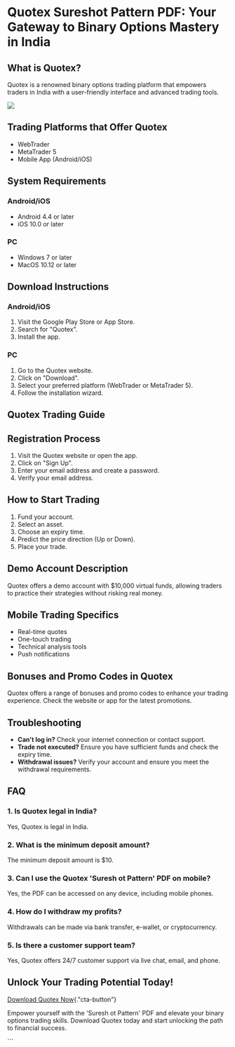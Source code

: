 # Quotex Sureshot Pattern PDF: Your Gateway to Binary Options Mastery in India

## What is Quotex?

Quotex is a renowned binary options trading platform that empowers
traders in India with a user-friendly interface and advanced trading
tools.

[![](https://static.quotex.io/files/4_en/300_250.jpg)](https://traff.sbs/brokerqxlid)

## Trading Platforms that Offer Quotex

-   WebTrader
-   MetaTrader 5
-   Mobile App (Android/iOS)

## System Requirements

### Android/iOS

-   Android 4.4 or later
-   iOS 10.0 or later

### PC

-   Windows 7 or later
-   MacOS 10.12 or later

## Download Instructions

### Android/iOS

1.  Visit the Google Play Store or App Store.
2.  Search for "Quotex".
3.  Install the app.

### PC

1.  Go to the Quotex website.
2.  Click on "Download".
3.  Select your preferred platform (WebTrader or MetaTrader 5).
4.  Follow the installation wizard.

## Quotex Trading Guide

## Registration Process

1.  Visit the Quotex website or open the app.
2.  Click on "Sign Up".
3.  Enter your email address and create a password.
4.  Verify your email address.

## How to Start Trading

1.  Fund your account.
2.  Select an asset.
3.  Choose an expiry time.
4.  Predict the price direction (Up or Down).
5.  Place your trade.

## Demo Account Description

Quotex offers a demo account with \$10,000 virtual funds, allowing
traders to practice their strategies without risking real money.

## Mobile Trading Specifics

-   Real-time quotes
-   One-touch trading
-   Technical analysis tools
-   Push notifications

## Bonuses and Promo Codes in Quotex

Quotex offers a range of bonuses and promo codes to enhance your trading
experience. Check the website or app for the latest promotions.

## Troubleshooting

-   **Can\'t log in?** Check your internet connection or contact
    support.
-   **Trade not executed?** Ensure you have sufficient funds and check
    the expiry time.
-   **Withdrawal issues?** Verify your account and ensure you meet the
    withdrawal requirements.

## FAQ

### 1. Is Quotex legal in India?

Yes, Quotex is legal in India.

### 2. What is the minimum deposit amount?

The minimum deposit amount is \$10.

### 3. Can I use the Quotex \'Suresh ot Pattern\' PDF on mobile?

Yes, the PDF can be accessed on any device, including mobile phones.

### 4. How do I withdraw my profits?

Withdrawals can be made via bank transfer, e-wallet, or cryptocurrency.

### 5. Is there a customer support team?

Yes, Quotex offers 24/7 customer support via live chat, email, and
phone.

## Unlock Your Trading Potential Today!

[Download Quotex
Now](\%22https://traff.sbs/brokerqxlid\%22){."cta-button"}

Empower yourself with the \'Suresh ot Pattern\' PDF and elevate your
binary options trading skills. Download Quotex today and start unlocking
the path to financial success.

\`\`\`

